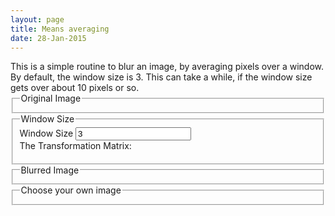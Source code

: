 ```yaml
---
layout: page
title: Means averaging
date: 28-Jan-2015
---
```


<div id="app" ng-app="imageApp" ng-controller="imageAppCtl">
  This is a simple routine to blur an image, by averaging pixels over a window.  By default, the window size is 3.
  This can take a while, if the window size gets over about 10 pixels or so.
  <fieldset><legend>Original Image</legend>
    <img id="originalImg" 
      sb-load 
      ng-src="{(img_url)}" 
      ng-init="img_url = '{{ page.base_url }}/img/Ferocious_Tammy.png'">
  </fieldset>
  <fieldset><legend>Window Size</legend>
    <label for="windowSize">Window Size</label>
    <input id="windowSize" 
      value = "3"
      ng-model="parameters.windowSize"
      class="slider"
      data-slider-id="redSlider"
      type="text"
      data-slider-min="1" 
      data-slider-max="20" 
      data-slider-step="1" 
      data-slider-value="3"><br />
    The Transformation Matrix:
    <div id="MathPreview" style="border:0px none; padding: 3px; width:50%; margin-top:5px"></div>
    <div id="MathBuffer" style="border:0px none; padding: 3px; width:50%; margin-top:5px; 
    visibility:hidden; position:absolute; top:0; left: 0"></div>
  </fieldset>
  <fieldset><legend>Blurred Image</legend>
    <canvas id="blur"></canvas>
  </fieldset>
  <fieldset><legend>Choose your own image</legend>
    <div file-select="file"></div>
  </fieldset>
</div>

<script src="{{ page.base_url }}/app/imageApp.js" ></script>
<script src="{{ page.base_url }}/app/MathJaxUpdate.js" ></script>

<script>
  var mathJaxArrayStart = '$$\\left[\\begin{array}';
  var mathJaxArrayEnd = '\\end{array}\\right]$$';
  imageApp.constant('defaultParameters', {
    parameters: {
      windowSize: 3
    }, 
    watchGroup: ['parameters.windowSize']
  });

  imageApp.service('imageService', function(defaultParameters) { 
    var blurCanvas = document.getElementById('blur');
    
    this.process =  function(imgData, parameters) {
      if (imgData === '') {
        return;
      }
      Filters.filterImage(Filters.meansFilter, imgData, {windowSize: parameters.windowSize})
        .then(function(data) { 
          drawToCanvas(data, blurCanvas); 
        });
      renderMatrix(parameters.windowSize);
    }
    
    function renderMatrix(windowSize) {
      var renderString = mathJaxArrayStart;
      renderString += '{';
      for (var y = 0; y < windowSize; y++) {
        renderString += 'r';
      }
      renderString += '}';
      for (var y = 0; y < windowSize; y++) {
        for (var x = 0; x < windowSize; x++) {
          renderString += '1 ';
          if (x !== windowSize -1) {
            renderString += '&';
          } else {
            renderString += '\\\\';
          }
        }
      }
      renderString += mathJaxArrayEnd;
      Preview.Update(renderString);
    }
  });
  $(function() {
    $('.slider').slider({
      formater: function(value) {
        return value.toFixed(0);
      }
    }).on('slideStop', function(ev) {
      $(ev.target).trigger('change');
    });
    Preview.Init();
    Preview.Update(mathJaxArrayStart + '{rrr} 1 & 1 & 1 \\\\ 1 & 1 & 1 \\\\ 1 & 1 & 1 ' + mathJaxArrayEnd);
  });


</script>